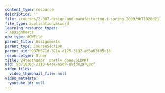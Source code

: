 ```yaml
---
content_type: resource
description: ''
file: /courses/2-007-design-and-manufacturing-i-spring-2009/9b71820d211064aea5d989fde2a708cf_24toothgear__partly_done.SLDPRT
file_type: application/msword
learning_resource_types:
- Assignments
ocw_type: OCWFile
parent_title: Assignments
parent_type: CourseSection
parent_uid: 987b571d-371a-d125-3132-ad5a63f05c18
resourcetype: Other
title: 24toothgear__partly_done.SLDPRT
uid: 9b71820d-2110-64ae-a5d9-89fde2a708cf
video_files:
  video_thumbnail_file: null
video_metadata:
  youtube_id: null
---
```

